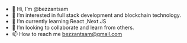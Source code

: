 - 👋 Hi, I’m @bezzantsam
- 👀 I’m interested in full stack development and blockchain technology.
- 🌱 I’m currently learning React ,Next.JS
- 💞️ I’m looking to collaborate and learn from others.
- 📫 How to reach me bezzantsam@gmail.com 

<!---
bezzantsam/bezzantsam is a ✨ special ✨ repository because its `README.md` (this file) appears on your GitHub profile.
You can click the Preview link to take a look at your changes.
--->
